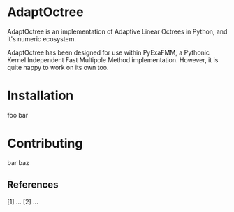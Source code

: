# AdaptOctree

AdaptOctree is an implementation of Adaptive Linear Octrees in Python, and it's numeric ecosystem.

AdaptOctree has been designed for use within PyExaFMM, a Pythonic Kernel Independent Fast Multipole Method 
implementation. However, it is quite happy to work on its own too.

# Installation

foo bar

# Contributing

bar baz

## References

[1] ...
[2] ...

